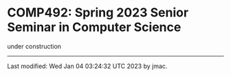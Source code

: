 # COMP492: Spring 2023 Senior Seminar in Computer Science

under construction

<!-- * [Syllabus](syllabus-8-22-2022.docx) -->
<!-- * [Overview Schedule](schedule-9-18-2022.xlsx)  <\!-- &nbsp;&nbsp;&nbsp;<font color="red">UPDATED on 9/18/2022</font> -\-> -->
<!-- * [Detailed schedule](resources) -->
<!-- * [Textbook](https://canvas.instructure.com/courses/3186473) on -->
<!--   Canvas, and [instructions](textbook-instructions.md) on how to -->
<!--   access it, including the offline version. -->
<!-- * [Homework assignments](hw) -->
<!-- * [Exams](exams.md)&nbsp;&nbsp;&nbsp;<font color="green">UPDATED on 10/3/2022</font> -->
<!-- * [HowTo page](howto.md) -->
<!-- * [Sample code](comp232-sample-code.zip) -->
<!-- * [Ways to get help](help.md) in this course -->
<!-- * Moodle sites for assignment solutions and exams:  -->
<!--   - [section 1 Moodle](https://lms.dickinson.edu/course/view.php?id=48061) -->
<!--   - [section 2 Moodle](https://lms.dickinson.edu/course/view.php?id=48723) -->
<!-- * Zoom link for occasions when class is online -->
<!-- * [Recordings of some classes](https://lms.dickinson.edu/mod/page/view.php?id=1041988) -->
<!-- * [Java API](https://docs.oracle.com/en/java/javase/18/docs/api/index.html) (version 18) at Oracle.com -->
<!-- * The previous course: [COMP132](https://users.dickinson.edu/~jmac/courses/previous/spring-2021-comp132/), and especially its [study guide](https://users.dickinson.edu/~jmac/courses/previous/spring-2021-comp132/study-guide-4-26-2021.docx) -->
<!-- <\!-- * [WiD repos](wid-repos.md) -\-> -->
<!-- * [Acknowledgment](acknowledgment.md) -->





----
Last modified: Wed Jan 04 03:24:32 UTC 2023 by jmac.
